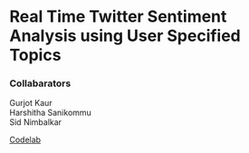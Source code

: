 # Real Time Twitter Sentiment Analysis using User Specified Topics <br />
<p align="center">
  <src="https://github.com/SidNimbalkar/CSYE7245FinalProject/blob/master/Images/logo.png">
</p>

### Collabarators 
Gurjot Kaur<br />
Harshitha Sanikommu<br />
Sid Nimbalkar



[Codelab](https://codelabs-preview.appspot.com/?file_id=11guPZm2NIzOZI7QMATwpICSQLIaFqfXFUYzi_k8Gdj4#0)
